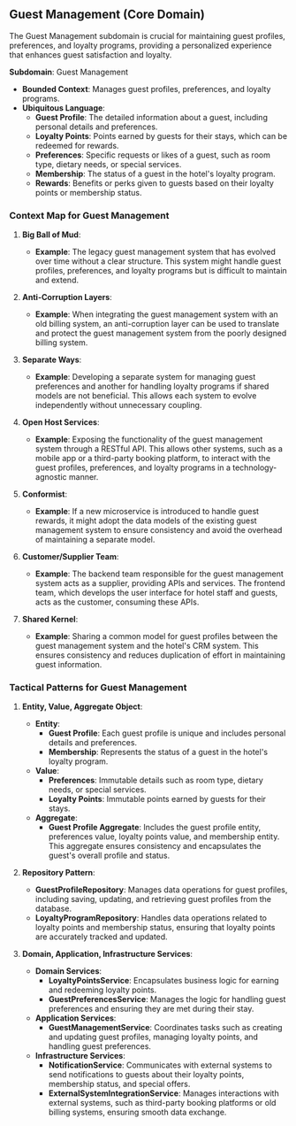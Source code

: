 ## Guest Management (Core Domain)
The Guest Management subdomain is crucial for maintaining guest profiles, preferences, and loyalty programs, providing a personalized experience that enhances guest satisfaction and loyalty.

**Subdomain**: Guest Management
- **Bounded Context**: Manages guest profiles, preferences, and loyalty programs.
- **Ubiquitous Language**:
  - **Guest Profile**: The detailed information about a guest, including personal details and preferences.
  - **Loyalty Points**: Points earned by guests for their stays, which can be redeemed for rewards.
  - **Preferences**: Specific requests or likes of a guest, such as room type, dietary needs, or special services.
  - **Membership**: The status of a guest in the hotel's loyalty program.
  - **Rewards**: Benefits or perks given to guests based on their loyalty points or membership status.



### Context Map for Guest Management

1. **Big Ball of Mud**:
   - **Example**: The legacy guest management system that has evolved over time without a clear structure. This system might handle guest profiles, preferences, and loyalty programs but is difficult to maintain and extend.

2. **Anti-Corruption Layers**:
   - **Example**: When integrating the guest management system with an old billing system, an anti-corruption layer can be used to translate and protect the guest management system from the poorly designed billing system.

3. **Separate Ways**:
   - **Example**: Developing a separate system for managing guest preferences and another for handling loyalty programs if shared models are not beneficial. This allows each system to evolve independently without unnecessary coupling.

4. **Open Host Services**:
   - **Example**: Exposing the functionality of the guest management system through a RESTful API. This allows other systems, such as a mobile app or a third-party booking platform, to interact with the guest profiles, preferences, and loyalty programs in a technology-agnostic manner.

5. **Conformist**:
   - **Example**: If a new microservice is introduced to handle guest rewards, it might adopt the data models of the existing guest management system to ensure consistency and avoid the overhead of maintaining a separate model.

6. **Customer/Supplier Team**:
   - **Example**: The backend team responsible for the guest management system acts as a supplier, providing APIs and services. The frontend team, which develops the user interface for hotel staff and guests, acts as the customer, consuming these APIs.

7. **Shared Kernel**:
   - **Example**: Sharing a common model for guest profiles between the guest management system and the hotel's CRM system. This ensures consistency and reduces duplication of effort in maintaining guest information.



### Tactical Patterns for Guest Management

1. **Entity, Value, Aggregate Object**:
   - **Entity**: 
     - **Guest Profile**: Each guest profile is unique and includes personal details and preferences.
     - **Membership**: Represents the status of a guest in the hotel's loyalty program.
   - **Value**:
     - **Preferences**: Immutable details such as room type, dietary needs, or special services.
     - **Loyalty Points**: Immutable points earned by guests for their stays.
   - **Aggregate**:
     - **Guest Profile Aggregate**: Includes the guest profile entity, preferences value, loyalty points value, and membership entity. This aggregate ensures consistency and encapsulates the guest's overall profile and status.

2. **Repository Pattern**:
   - **GuestProfileRepository**: Manages data operations for guest profiles, including saving, updating, and retrieving guest profiles from the database.
   - **LoyaltyProgramRepository**: Handles data operations related to loyalty points and membership status, ensuring that loyalty points are accurately tracked and updated.

3. **Domain, Application, Infrastructure Services**:
   - **Domain Services**:
     - **LoyaltyPointsService**: Encapsulates business logic for earning and redeeming loyalty points.
     - **GuestPreferencesService**: Manages the logic for handling guest preferences and ensuring they are met during their stay.
   - **Application Services**:
     - **GuestManagementService**: Coordinates tasks such as creating and updating guest profiles, managing loyalty points, and handling guest preferences.
   - **Infrastructure Services**:
     - **NotificationService**: Communicates with external systems to send notifications to guests about their loyalty points, membership status, and special offers.
     - **ExternalSystemIntegrationService**: Manages interactions with external systems, such as third-party booking platforms or old billing systems, ensuring smooth data exchange.


